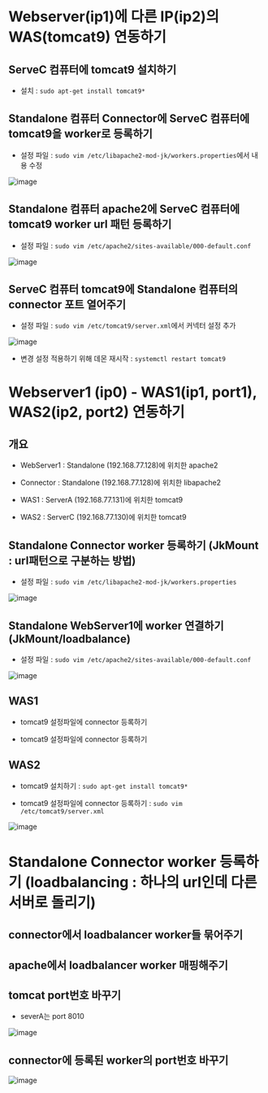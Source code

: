 # Webserver(ip1)에 다른 IP(ip2)의 WAS(tomcat9) 연동하기


## ServeC 컴퓨터에 tomcat9 설치하기

- 설치 : `sudo apt-get install tomcat9*`


## Standalone 컴퓨터 Connector에  ServeC 컴퓨터에 tomcat9을 worker로 등록하기

- 설정 파일 : `sudo vim /etc/libapache2-mod-jk/workers.properties`에서 내용 수정

![image](https://user-images.githubusercontent.com/77392444/113952687-18c0e600-9851-11eb-87d4-0308484f4528.png)


## Standalone 컴퓨터 apache2에 ServeC 컴퓨터에 tomcat9 worker url 패턴 등록하기

- 설정 파일 : `sudo vim /etc/apache2/sites-available/000-default.conf`

![image](https://user-images.githubusercontent.com/77392444/113956336-452c3080-9858-11eb-8327-6b26ffd53f59.png)



## ServeC 컴퓨터 tomcat9에 Standalone 컴퓨터의 connector 포트 열어주기

- 설정 파일 : `sudo vim /etc/tomcat9/server.xml`에서 커넥터 설정 추가

![image](https://user-images.githubusercontent.com/77392444/113952618-f4fda000-9850-11eb-8d1d-eb6edfe91429.png)

- 변경 설정 적용하기 위해 데몬 재시작 : `systemctl restart tomcat9`


# Webserver1 (ip0) - WAS1(ip1, port1), WAS2(ip2, port2) 연동하기

## 개요

- WebServer1 : Standalone (192.168.77.128)에 위치한 apache2

- Connector : Standalone (192.168.77.128)에 위치한 libapache2

- WAS1 : ServerA (192.168.77.131)에 위치한 tomcat9

- WAS2 : ServerC (192.168.77.130)에 위치한 tomcat9



## Standalone Connector worker 등록하기 (JkMount : url패턴으로 구분하는 방법)

- 설정 파일 : `sudo vim /etc/libapache2-mod-jk/workers.properties`

![image](https://user-images.githubusercontent.com/77392444/113960725-dbb02000-985f-11eb-9801-e077fdb7ad63.png)


## Standalone WebServer1에 worker 연결하기 (JkMount/loadbalance)

- 설정 파일 : `sudo vim /etc/apache2/sites-available/000-default.conf`

![image](https://user-images.githubusercontent.com/77392444/113959379-b7ebda80-985d-11eb-8efc-25846c47a295.png)


## WAS1

- tomcat9 설정파일에 connector 등록하기

- tomcat9 설정파일에 connector 등록하기

## WAS2

- tomcat9 설치하기 : `sudo apt-get install tomcat9*`

- tomcat9 설정파일에 connector 등록하기 : `sudo vim /etc/tomcat9/server.xml`

![image](https://user-images.githubusercontent.com/77392444/113961418-f6cf5f80-9860-11eb-856d-d03870135dbb.png)






# Standalone Connector worker 등록하기 (loadbalancing : 하나의 url인데 다른 서버로 돌리기)

## connector에서 loadbalancer worker들 묶어주기

## apache에서 loadbalancer worker 매핑해주기

## tomcat port번호 바꾸기

- severA는 port 8010

![image](https://user-images.githubusercontent.com/77392444/113966313-d7890000-9869-11eb-8509-b108d4dc5eb7.png)


## connector에 등록된 worker의 port번호 바꾸기

![image](https://user-images.githubusercontent.com/77392444/113966247-b32d2380-9869-11eb-962f-438b9d78b39d.png)


